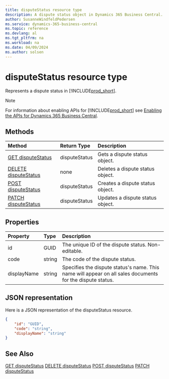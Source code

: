 ```yaml
---
title: disputeStatus resource type
description: A dispute status object in Dynamics 365 Business Central.
author: SusanneWindfeldPedersen
ms.service: dynamics-365-business-central
ms.topic: reference
ms.devlang: al
ms.tgt_pltfrm: na
ms.workload: na
ms.date: 04/09/2024
ms.author: solsen
---
```


# disputeStatus resource type

<!-- START>DO_NOT_EDIT -->
<!-- IMPORTANT:Do not edit any of the content between here and the END>DO_NOT_EDIT. -->
Represents a dispute status in [!INCLUDE[prod_short](../../../includes/prod_short.md)].

> [!NOTE]
> For information about enabling APIs for [!INCLUDE[prod_short](../../../includes/prod_short.md)] see [Enabling the APIs for Dynamics 365 Business Central](../enabling-apis-for-dynamics-nav.md).

## Methods

| Method | Return Type|Description |
|:--------------------|:-----------|:-------------------------|
|[GET disputeStatus](../api/dynamics_disputestatus_get.md)|disputeStatus|Gets a dispute status object.|
|[DELETE disputeStatus](../api/dynamics_disputestatus_delete.md)|none|Deletes a dispute status object.|
|[POST disputeStatus](../api/dynamics_disputestatus_create.md)|disputeStatus|Creates a dispute status object.|
|[PATCH disputeStatus](../api/dynamics_disputestatus_update.md)|disputeStatus|Updates a dispute status object.|



## Properties

| Property           | Type   |Description     |
|:-------------------|:-------|:---------------|
|id|GUID|The unique ID of the dispute status. Non-editable.|
|code|string|The code of the dispute status.|
|displayName|string|Specifies the dispute status's name. This name will appear on all sales documents for the dispute status.|

## JSON representation

Here is a JSON representation of the disputeStatus resource.


```json
{
    "id": "GUID",
    "code": "string",
    "displayName": "string"
}
```
<!-- IMPORTANT: END>DO_NOT_EDIT -->

## See Also
[GET disputeStatus](../api/dynamics_disputestatus_get.md)
[DELETE disputeStatus](../api/dynamics_disputestatus_delete.md)
[POST disputeStatus](../api/dynamics_disputestatus_create.md)
[PATCH disputeStatus](../api/dynamics_disputestatus_update.md)
